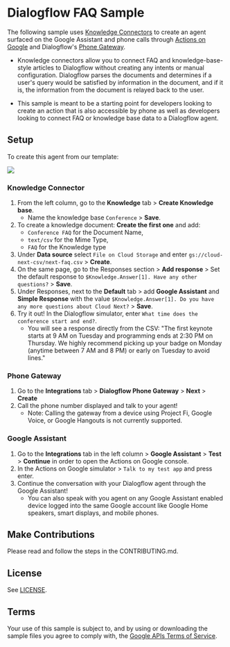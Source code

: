 # Dialogflow FAQ Sample
The following sample uses [Knowledge Connectors](https://dialogflow.com/docs/knowledge-connectors) to create an agent surfaced on the Google Assistant and phone calls through [Actions on Google](https://developers.google.com/actions/) and Dialogflow's [Phone Gateway](https://dialogflow.com/docs/integrations/telephony).
+ Knowledge connectors allow you to connect FAQ and knowledge-base-style articles to Dialogflow without creating any intents or manual configuration.  Dialogflow parses the documents and determines if a user's query would be satisfied by information in the document, and if it is, the information from the document is relayed back to the user.

+ This sample is meant to be a starting point for developers looking to create an action that is also accessible by phone as well as developers looking to connect FAQ or knowledge base data to a Dialogflow agent.

## Setup
To create this agent from our template:

<a href="https://console.dialogflow.com/api-client/oneclick?templateUrl=https://oneclickgithub.appspot.com/dialogflow/fulfillment-faq-nodejs&agentName=FAQsample" target="blank">
  <img src="https://dialogflow.com/images/deploy.png">
</a>

### Knowledge Connector
1. From the left column, go to the **Knowledge** tab > **Create Knowledge base**.  
      + Name the knowledge base `Conference` >  **Save**.
2. To create a knowledge document: **Create the first one** and add:
      + `Conference FAQ` for the Document Name,
      + `text/csv` for the Mime Type,
      + `FAQ` for the Knowledge type
3.  Under **Data source** select `File on Cloud Storage` and enter `gs://cloud-next-csv/next-faq.csv` > **Create**.
4. On the same page, go to the Responses section > **Add response** > Set the default response to `$Knowledge.Answer[1]. Have any other questions?` > **Save**.
5. Under Responses, next to the **Default** tab > add **Google Assistant** and **Simple Response** with the value `$Knowledge.Answer[1]. Do you have any more questions about Cloud Next?` > **Save**.
6. Try it out! In the Dialogflow simulator, enter `What time does the conference start and end?`.  
      + You will see a response directly from the CSV: "The first keynote starts at 9 AM on Tuesday and programming ends at 2:30 PM on Thursday. We highly recommend picking up your badge on Monday (anytime between 7 AM and 8 PM) or early on Tuesday to avoid lines."

### Phone Gateway
1. Go to the **Integrations** tab > **Dialogflow Phone Gateway** > **Next** > **Create**
2. Call the phone number displayed and talk to your agent!
      + Note: Calling the gateway from a device using Project Fi, Google Voice, or Google Hangouts is not currently supported.

### Google Assistant
1. Go to the **Integrations** tab in the left column > **Google Assistant** > **Test** > **Continue** in order to open the Actions on Google console.
2.  In the Actions on Google simulator > `Talk to my test app` and press enter.
3. Continue the conversation with your Dialogflow agent through the Google Assistant!  
      + You can also speak with you agent on any Google Assistant enabled device logged into the same Google account like Google Home speakers, smart displays, and mobile phones.

## Make Contributions
Please read and follow the steps in the CONTRIBUTING.md.

## License
See [LICENSE](LICENSE).

## Terms
Your use of this sample is subject to, and by using or downloading the sample files you agree to comply with, the [Google APIs Terms of Service](https://developers.google.com/terms/).

